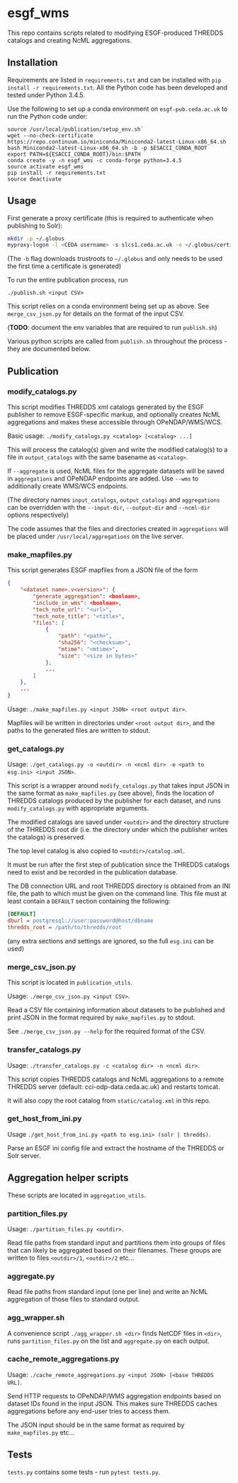 # esgf_wms

This repo contains scripts related to modifying ESGF-produced THREDDS catalogs
and creating NcML aggregations.

## Installation

Requirements are listed in `requirements.txt` and can be installed with
`pip install -r requirements.txt`. All the Python code has been developed and
tested under Python 3.4.5.

Use the following to set up a conda environment on `esgf-pub.ceda.ac.uk` to
run the Python code under:

```
source /usr/local/publication/setup_env.sh`
wget --no-check-certificate https://repo.continuum.io/miniconda/Miniconda2-latest-Linux-x86_64.sh
bash Miniconda2-latest-Linux-x86_64.sh -b -p $ESACCI_CONDA_ROOT
export PATH=${ESACCI_CONDA_ROOT}/bin:$PATH
conda create -y -n esgf_wms -c conda-forge python=3.4.5
source activate esgf_wms
pip install -r requirements.txt
source deactivate
```

## Usage

First generate a proxy certificate (this is required to authenticate when
publishing to Solr):

```bash
mkdir -p ~/.globus
myproxy-logon -l <CEDA username> -s slcs1.ceda.ac.uk -o ~/.globus/certificate-file -b
```

(The `-b` flag downloads trustroots to `~/.globus` and only needs to be used
the first time a certificate is generated)

To run the entire publication process, run

```
./publish.sh <input CSV>
```

This script relies on a conda environment being set up as above.
See `merge_csv_json.py` for details on the format of the input CSV.

(**TODO**: document the env variables that are required to run `publish.sh`)

Various python scripts are called from `publish.sh` throughout the process -
they are documented below.

## Publication

### modify_catalogs.py

This script modifies THREDDS xml catalogs generated by the ESGF publisher to
remove ESGF-specific markup, and optionally creates NcML aggregations and makes
these accessible through OPeNDAP/WMS/WCS.

Basic usage: `./modify_catalogs.py <catalog> [<catalog> ...]`

This will process the catalog(s) given and write the modified catalog(s) to a
file in `output_catalogs` with the same basename as `<catalog>`.

If `--aggregate` is used, NcML files for the aggregate datasets will be saved
in `aggregations` and OPeNDAP endpoints are added. Use `--wms` to additionally
create WMS/WCS endpoints.

(The directory names `input_catalogs`, `output_catalogs` and `aggregations` can
be overridden with the `--input-dir`, `--output-dir` and `--ncml-dir` options
respectively)

The code assumes that the files and directories created in `aggregations` will
be placed under `/usr/local/aggregations` on the live server.

### make_mapfiles.py

This script generates ESGF mapfiles from a JSON file of the form

```json
{
    "<dataset name>.v<version>": {
        "generate_aggregation": <boolean>,
        "include_in_wms": <boolean>,
        "tech_note_url": "<url>",
        "tech_note_title": "<title>",
        "files": [
            {
                "path": "<path>",
                "sha256": "<checksum>",
                "mtime": "<mtime>",
                "size": "<size in bytes>"
            },
            ...
        ]
    },
    ...
}
```

Usage: `./make_mapfiles.py <input JSON> <root output dir>`.

Mapfiles will be written in directories under `<root output dir>`, and the
paths to the generated files are written to stdout.

### get_catalogs.py

Usage: `./get_catalogs.py -o <outdir> -n <ncml dir> -e <path to esg.ini> <input JSON>`.

This script is a wrapper around `modify_catalogs.py` that takes input JSON in
the same format as `make_mapfiles.py` (see above), finds the location of
THREDDS catalogs produced by the publisher for each dataset, and runs
`modify_catalogs.py` with appropriate arguments.

The modified catalogs are saved under `<outdir>` and the directory structure of
the THREDDS root dir (i.e. the directory under which the publisher writes the
catalogs) is preserved.

The top level catalog is also copied to `<outdir>/catalog.xml`.

It must be run after the first step of publication since the THREDDS catalogs
need to exist and be recorded in the publication database.

The DB connection URL and root THREDDS directory is obtained from an INI file,
the path to which must be given on the command line. This file must at least
contain a `DEFAULT` section containing the following:

```INI
[DEFAULT]
dburl = postgresql://user:password@host/dbname
thredds_root = /path/to/thredds/root
```

(any extra sections and settings are ignored, so the full `esg.ini` can be
used)


### merge_csv_json.py

This script is located in `publication_utils`.

Usage:  `./merge_csv_json.py <input CSV>`.

Read a CSV file containing information about datasets to be published and
print JSON in the format required by `make_mapfiles.py` to stdout.

See `./merge_csv_json.py --help` for the required format of the CSV.

### transfer_catalogs.py

Usage: `./transfer_catalogs.py -c <catalog dir> -n <ncml dir>`.

This script copies THREDDS catalogs and NcML aggregations to a remote THREDDS
server (default: cci-odp-data.ceda.ac.uk) and restarts tomcat.

It will also copy the root catalog from `static/catalog.xml` in this repo.

### get_host_from_ini.py

Usage `./get_host_from_ini.py <path to esg.ini> (solr | thredds)`.

Parse an ESGF ini config file and extract the hostname of the THREDDS or Solr
server.

## Aggregation helper scripts

These scripts are located in `aggregation_utils`.

### partition_files.py

Usage: `./partition_files.py <outdir>`.

Read file paths from standard input and partitions them into groups of files that can likely be
aggregated based on their filenames. These groups are written to files `<outdir>/1`, `<outdir>/2`
etc...

### aggregate.py

Read file paths from standard input (one per line) and write an NcML aggregation of those files to
standard output.

### agg_wrapper.sh

A convenience script `./agg_wrapper.sh <dir>` finds NetCDF files in `<dir>`, runs
`partition_files.py` on the list and `aggregate.py` on each output.

### cache_remote_aggregations.py

Usage: `./cache_remote_aggregations.py <input JSON> [<base THREDDS URL]`.

Send HTTP requests to OPeNDAP/WMS aggregation endpoints based on dataset IDs
found in the input JSON. This makes sure THREDDS caches aggregations before any
end-user tries to access them.

The JSON input should be in the same format as required by `make_mapfiles.py`
etc...

## Tests

`tests.py` contains some tests - run `pytest tests.py`.

